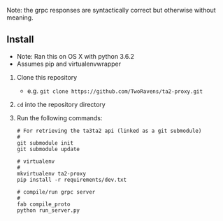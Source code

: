 
Note: the grpc responses are syntactically correct but otherwise without meaning.


## Install

- Note: Ran this on OS X with python 3.6.2
- Assumes pip and virtualenvwrapper

1. Clone this repository
   - e.g. `git clone https://github.com/TwoRavens/ta2-proxy.git`
2. `cd` into the repository directory
3. Run the following commands:

    ```
    # For retrieving the ta3ta2 api (linked as a git submodule)
    #
    git submodule init
    git submodule update

    # virtualenv
    #
    mkvirtualenv ta2-proxy
    pip install -r requirements/dev.txt

    # compile/run grpc server
    #
    fab compile_proto
    python run_server.py
    ```

